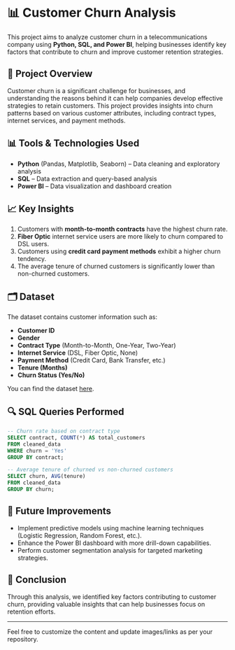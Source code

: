 # 📊 Customer Churn Analysis  

This project aims to analyze customer churn in a telecommunications company using **Python, SQL, and Power BI**, helping businesses identify key factors that contribute to churn and improve customer retention strategies.  

## 🚀 Project Overview  

Customer churn is a significant challenge for businesses, and understanding the reasons behind it can help companies develop effective strategies to retain customers. This project provides insights into churn patterns based on various customer attributes, including contract types, internet services, and payment methods.  



## 📊 Tools & Technologies Used  

- **Python** (Pandas, Matplotlib, Seaborn) – Data cleaning and exploratory analysis  
- **SQL** – Data extraction and query-based analysis  
- **Power BI** – Data visualization and dashboard creation  

## 📈 Key Insights  

1. Customers with **month-to-month contracts** have the highest churn rate.  
2. **Fiber Optic** internet service users are more likely to churn compared to DSL users.  
3. Customers using **credit card payment methods** exhibit a higher churn tendency.  
4. The average tenure of churned customers is significantly lower than non-churned customers.



## 🗂 Dataset  

The dataset contains customer information such as:  

- **Customer ID**  
- **Gender**  
- **Contract Type** (Month-to-Month, One-Year, Two-Year)  
- **Internet Service** (DSL, Fiber Optic, None)  
- **Payment Method** (Credit Card, Bank Transfer, etc.)  
- **Tenure (Months)**  
- **Churn Status (Yes/No)**  

You can find the dataset [here](data/customer_churn.csv).  

## 🔍 SQL Queries Performed  

```sql
-- Churn rate based on contract type  
SELECT contract, COUNT(*) AS total_customers  
FROM cleaned_data  
WHERE churn = 'Yes'  
GROUP BY contract;  
```

```sql
-- Average tenure of churned vs non-churned customers  
SELECT churn, AVG(tenure)  
FROM cleaned_data  
GROUP BY churn;  
```

## 🚀 Future Improvements  

- Implement predictive models using machine learning techniques (Logistic Regression, Random Forest, etc.).  
- Enhance the Power BI dashboard with more drill-down capabilities.  
- Perform customer segmentation analysis for targeted marketing strategies.  

## 📝 Conclusion  

Through this analysis, we identified key factors contributing to customer churn, providing valuable insights that can help businesses focus on retention efforts.  

---

Feel free to customize the content and update images/links as per your repository.
